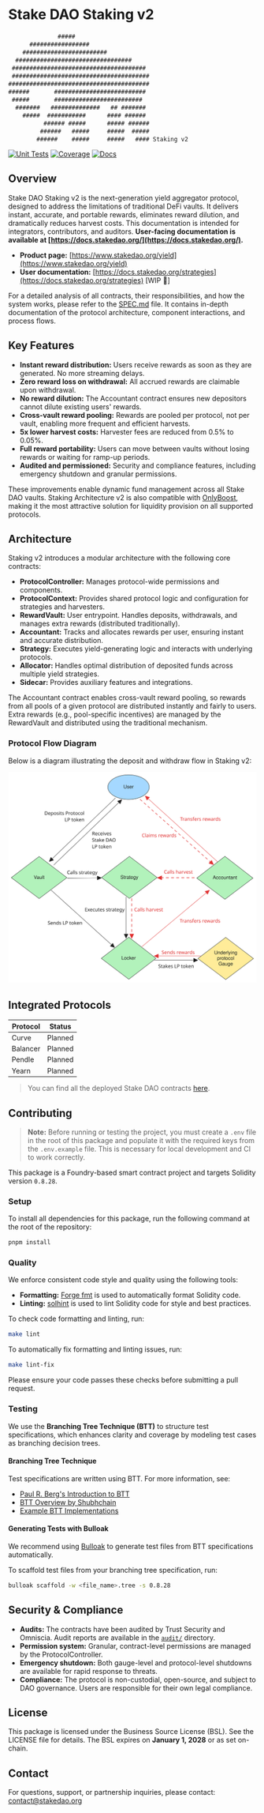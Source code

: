# Stake DAO Staking v2

```
              #####
      #################
    ########################
  #################################
 ######################################
 #######################################
########################################
######       ##########################
 #####       #########################
  #######   ##############   ## #######
    #####  ###########      #### ######
          ###### #####      ##### ######
         ######   #####     #####  #####
        ######    #####     #####   #### Staking v2
```

[![Unit Tests](https://github.com/stake-dao/contracts-monorepo/actions/workflows/strategies_unit-tests.yml/badge.svg?branch=main)](https://github.com/stake-dao/contracts-monorepo/actions/workflows/strategies_unit-tests.yml)
[![Coverage](https://github.com/stake-dao/contracts-monorepo/actions/workflows/strategies_coverage.yml/badge.svg?branch=main)](https://github.com/stake-dao/contracts-monorepo/actions/workflows/strategies_coverage.yml)
[![Docs](https://github.com/stake-dao/contracts-monorepo/actions/workflows/strategies_docs.yml/badge.svg?branch=main)](https://github.com/stake-dao/contracts-monorepo/actions/workflows/strategies_docs.yml)

## Overview

Stake DAO Staking v2 is the next-generation yield aggregator protocol, designed to address the limitations of traditional DeFi vaults. It delivers instant, accurate, and portable rewards, eliminates reward dilution, and dramatically reduces harvest costs. This documentation is intended for integrators, contributors, and auditors. **User-facing documentation is available at [https://docs.stakedao.org/](https://docs.stakedao.org/).**

- **Product page:** [https://www.stakedao.org/yield](https://www.stakedao.org/yield)
- **User documentation:** [https://docs.stakedao.org/strategies](https://docs.stakedao.org/strategies) [WIP 🚧]

For a detailed analysis of all contracts, their responsibilities, and how the system works, please refer to the [SPEC.md](./documentation/SPEC.md) file. It contains in-depth documentation of the protocol architecture, component interactions, and process flows.

## Key Features

- **Instant reward distribution:** Users receive rewards as soon as they are generated. No more streaming delays.
- **Zero reward loss on withdrawal:** All accrued rewards are claimable upon withdrawal.
- **No reward dilution:** The Accountant contract ensures new depositors cannot dilute existing users' rewards.
- **Cross-vault reward pooling:** Rewards are pooled per protocol, not per vault, enabling more frequent and efficient harvests.
- **5x lower harvest costs:** Harvester fees are reduced from 0.5% to 0.05%.
- **Full reward portability:** Users can move between vaults without losing rewards or waiting for ramp-up periods.
- **Audited and permissioned:** Security and compliance features, including emergency shutdown and granular permissions.

These improvements enable dynamic fund management across all Stake DAO vaults. Staking Architecture v2 is also compatible with [OnlyBoost](https://github.com/stake-dao/only-boost), making it the most attractive solution for liquidity provision on all supported protocols.

## Architecture

Staking v2 introduces a modular architecture with the following core contracts:

- **ProtocolController:** Manages protocol-wide permissions and components.
- **ProtocolContext:** Provides shared protocol logic and configuration for strategies and harvesters.
- **RewardVault:** User entrypoint. Handles deposits, withdrawals, and manages extra rewards (distributed traditionally).
- **Accountant:** Tracks and allocates rewards per user, ensuring instant and accurate distribution.
- **Strategy:** Executes yield-generating logic and interacts with underlying protocols.
- **Allocator:** Handles optimal distribution of deposited funds across multiple yield strategies.
- **Sidecar:** Provides auxiliary features and integrations.

The Accountant contract enables cross-vault reward pooling, so rewards from all pools of a given protocol are distributed instantly and fairly to users. Extra rewards (e.g., pool-specific incentives) are managed by the RewardVault and distributed using the traditional mechanism.

### Protocol Flow Diagram

Below is a diagram illustrating the deposit and withdraw flow in Staking v2:

![Staking v2 Flow](./documentation/staking-v2-flow.svg)

## Integrated Protocols

| Protocol | Status  |
| -------- | ------- |
| Curve    | Planned |
| Balancer | Planned |
| Pendle   | Planned |
| Yearn    | Planned |

> You can find all the deployed Stake DAO contracts [here](https://github.com/stake-dao/offchain-registry/).

## Contributing

> **Note:** Before running or testing the project, you must create a `.env` file in the root of this package and populate it with the required keys from the `.env.example` file. This is necessary for local development and CI to work correctly.

This package is a Foundry-based smart contract project and targets Solidity version `0.8.28`.

### Setup

To install all dependencies for this package, run the following command at the root of the repository:

```sh
pnpm install
```

### Quality

We enforce consistent code style and quality using the following tools:

- **Formatting:** [Forge fmt](https://book.getfoundry.sh/forge/formatting) is used to automatically format Solidity code.
- **Linting:** [solhint](https://github.com/protofire/solhint) is used to lint Solidity code for style and best practices.

To check code formatting and linting, run:

```sh
make lint
```

To automatically fix formatting and linting issues, run:

```sh
make lint-fix
```

Please ensure your code passes these checks before submitting a pull request.

### Testing

We use the **Branching Tree Technique (BTT)** to structure test specifications, which enhances clarity and coverage by modeling test cases as branching decision trees.

#### Branching Tree Technique

Test specifications are written using BTT. For more information, see:

- [Paul R. Berg's Introduction to BTT](https://x.com/PaulRBerg/status/1682346315806539776)
- [BTT Overview by Shubhchain](https://shubhchain.hashnode.dev/smart-contract-testing-made-easy)
- [Example BTT Implementations](https://github.com/PaulRBerg/btt-examples)

#### Generating Tests with Bulloak

We recommend using [Bulloak](https://github.com/alexfertel/bulloak) to generate test files from BTT specifications automatically.

To scaffold test files from your branching tree specification, run:

```sh
bulloak scaffold -w <file_name>.tree -s 0.8.28
```

## Security & Compliance

- **Audits:** The contracts have been audited by Trust Security and Omniscia. Audit reports are available in the [`audit/`](audit/) directory.
- **Permission system:** Granular, contract-level permissions are managed by the ProtocolController.
- **Emergency shutdown:** Both gauge-level and protocol-level shutdowns are available for rapid response to threats.
- **Compliance:** The protocol is non-custodial, open-source, and subject to DAO governance. Users are responsible for their own legal compliance.

## License

This package is licensed under the Business Source License (BSL). See the LICENSE file for details. The BSL expires on **January 1, 2028** or as set on-chain.

## Contact

For questions, support, or partnership inquiries, please contact: [contact@stakedao.org](mailto:contact@stakedao.org)
